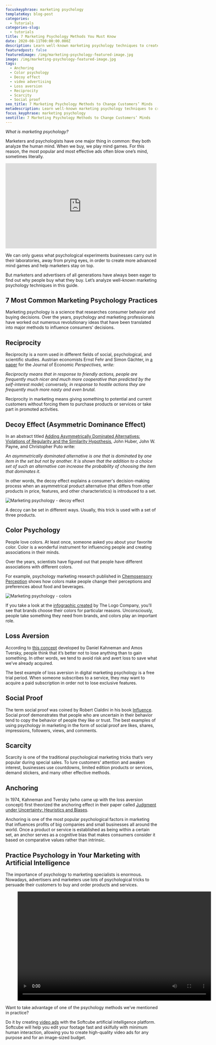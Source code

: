 ```yaml
---
focuskeyphrase: marketing psychology
templateKey: blog-post
categories:
  - Tutorials
categories-slug:
  - tutorials
title: 7 Marketing Psychology Methods You Must Know
date: 2020-08-11T00:00:00.000Z
description: Learn well-known marketing psychology techniques to create an effective strategy to grow your business and achieve your advertising goals.
featuredpost: false
featuredimage: /img/marketing-psychology-featured-image.jpg
image: /img/marketing-psychology-featured-image.jpg
tags:
  - Anchoring
  - Color psychology
  - Decoy effect
  - video advertising
  - Loss aversion
  - Reciprocity
  - Scarcity
  - Social proof
seo_title: 7 Marketing Psychology Methods to Change Customers’ Minds
metadescription: Learn well-known marketing psychology techniques to create an effective strategy to grow your business and achieve your advertising goals.
focus_keyphrase: marketing psychology
seotitle: 7 Marketing Psychology Methods to Change Customers’ Minds
---
```

<!--StartFragment-->

*What is marketing psychology?* 

Marketers and psychologists have one major thing in common: they both analyze the human mind. When we buy, we play mind games. For this reason, the most popular and most effective ads often blow one’s mind, sometimes literally.

<iframe title="" style="max-width:500px; max-height:281px; width:100%; height:281px; min-height: 170px;" src="https://giphy.com/gifs/mind-blown-brain-explode-b8kHKZq3YFfnq" frameborder="0" allow="accelerometer; autoplay; clipboard-write; encrypted-media; gyroscope; picture-in-picture" allowfullscreen=""></iframe>

We can only guess what psychological experiments businesses carry out in their laboratories, away from prying eyes, in order to create more advanced mind games and help marketers stay on top. 

But marketers and advertisers of all generations have always been eager to find out why people buy what they buy. Let’s analyze well-known marketing psychology techniques in this guide.

## 7 Most Common Marketing Psychology Practices

Marketing psychology is a science that researches consumer behavior and buying decisions. Over the years, psychology and marketing professionals have worked out numerous revolutionary ideas that have been translated into major methods to influence consumers' decisions.

## Reciprocity

Reciprocity is a norm used in different fields of social, psychological, and scientific studies. Austrian economists Ernst Fehr and Simon Gächter, in [a paper](https://www.aeaweb.org/articles?id=10.1257/jep.14.3.159) for the Journal of Economic *Perspectives, write:*

*Reciprocity means that in response to friendly actions, people are frequently much nicer and much more cooperative than predicted by the self-interest model; conversely, in response to hostile actions they are frequently much more nasty and even brutal.*

Reciprocity in marketing means giving something to potential and current customers without forcing them to purchase products or services or take part in promoted activities.

## Decoy Effect (Asymmetric Dominance Effect)

In an abstract titled [Adding Asymmetrically Dominated Alternatives: Violations of Regularity and the Similarity Hypothesis](https://academic.oup.com/jcr/article-abstract/9/1/90/1839380), John Huber, John W. Payne, and Christopher Puto write:

*An asymmetrically dominated alternative is one that is dominated by one item in the set but not by another. It is shown that the addition to a choice set of such an alternative can increase the probability of choosing the item that dominates it.*

In other words, the decoy effect explains a consumer's decision-making process when an asymmetrical product alternative (that differs from other products in price, features, and other characteristics) is introduced to a set.

![Marketing psychology - decoy effect](/img/marketing-psychology-decoy-effect.jpg)

A decoy can be set in different ways. Usually, this trick is used with a set of three products.

## Color Psychology

People love colors. At least once, someone asked you about your favorite color. Color is a wonderful instrument for influencing people and creating associations in their minds. 

Over the years, scientists have figured out that people have different associations with different colors.

For example, psychology marketing research published in [Chemosensory Perception](https://link.springer.com/article/10.1007/s12078-009-9046-4) shows how colors make people change their perceptions and preferences about food and beverages.

![Marketing psychology - colors](/img/marketing-psychology-colors-1024x897.jpg)

If you take a look at the [infographic created](https://thelogocompany.net/blog/infographics/psychology-color-logo-design/) by The Logo Company, you’ll see that brands choose their colors for particular reasons. Unconsciously, people take something they need from brands, and colors play an important role.

## Loss Aversion

According to [this concept](https://www.jstor.org/stable/1914185) developed by Daniel Kahneman and Amos Tversky, people think that it’s better not to lose anything than to gain something. In other words, we tend to avoid risk and avert loss to save what we’ve already acquired. 

The best example of loss aversion in digital marketing psychology is a free trial period. When someone subscribes to a service, they may want to acquire a paid subscription in order not to lose exclusive features.

## Social Proof

The term social proof was coined by Robert Cialdini in his book [Influence](https://www.amazon.com/Influence-Psychology-Persuasion-Robert-Cialdini/dp/006124189X). Social proof demonstrates that people who are uncertain in their behavior tend to copy the behavior of people they like or trust. The best examples of using psychology in marketing in the form of social proof are likes, shares, impressions, followers, views, and comments.

## Scarcity

Scarcity is one of the traditional psychological marketing tricks that’s very popular during special sales. To lure customers’ attention and awaken interest, businesses use countdowns, limited edition products or services, demand stickers, and many other effective methods.

## Anchoring

In 1974, Kahneman and Tversky (who came up with the loss aversion concept) first theorized the anchoring effect in their paper called [Judgment under Uncertainty: Heuristics and Biases](https://science.sciencemag.org/content/185/4157/1124).

Anchoring is one of the most popular psychological factors in marketing that influences profits of big companies and small businesses all around the world. Once a product or service is established as being within a certain set, an anchor serves as a cognitive bias that makes consumers consider it based on comparative values rather than intrinsic. 

## Practice Psychology in Your Marketing with Artificial Intelligence

The importance of psychology to marketing specialists is enormous. Nowadays, advertisers and marketers use lots of psychological tricks to persuade their customers to buy and order products and services.

<figure class="wp-block-video aligncenter"><video controls autoplay="autoplay" loop="loop" width="640" height="360"src="https://video.softcube.com/media/27c40ff5f7bd62126167ad55e0b84c5c.mp4"></video></figure>

Want to take advantage of one of the psychology methods we’ve mentioned in practice?

Do it by creating [video ads](https://softcube.com/) with the Softcube artificial intelligence platform. Softcube will help you edit your footage fast and skilfully with minimum human interaction, allowing you to create high-quality video ads for any purpose and for an image-sized budget.

<style>
@media screen and (max-width: 780px){
  iframe {
    height: inherit !important;
  }
}
</style>
